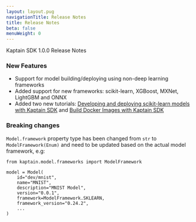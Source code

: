 ```yaml
---
layout: layout.pug
navigationTitle: Release Notes
title: Release Notes
beta: false
menuWeight: 0
---
```


Kaptain SDK 1.0.0 Release Notes

### New Features
* Support for model building/deploying using non-deep learning frameworks
* Added support for new frameworks: scikit-learn, XGBoost, MXNet, LightGBM and ONNX
* Added two new tutorials: [Developing and deploying scikit-learn models with Kaptain SDK][quick-start] and [Build Docker Images with Kaptain SDK][image-builder]

### Breaking changes
`Model.framework` property type has been changed from `str` to `ModelFramework(Enum)` and need to be updated based on the actual model framework, e.g:

```
from kaptain.model.frameworks import ModelFramework

model = Model(
    id="dev/mnist",
    name="MNIST",
    description="MNIST Model",
    version="0.0.1",
    framework=ModelFramework.SKLEARN,
    framework_version="0.24.2",
    ...
)
```

[quick-start]: ../../../tutorials/sdk/quick-start
[image-builder]: ../../../tutorials/sdk/image-builder
